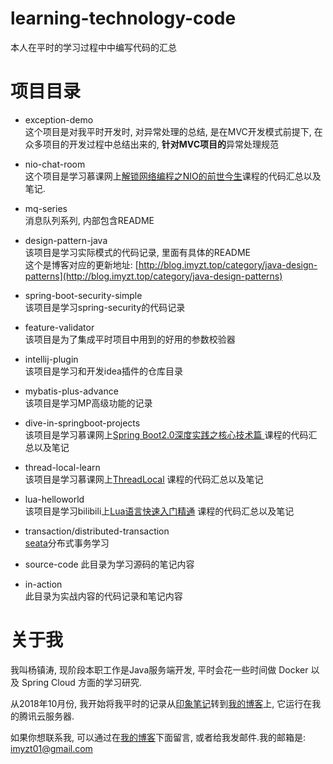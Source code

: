 # learning-technology-code
本人在平时的学习过程中中编写代码的汇总


# 项目目录

- exception-demo  
    这个项目是对我平时开发时, 对异常处理的总结, 是在MVC开发模式前提下, 在众多项目的开发过程中总结出来的, **针对MVC项目的**异常处理规范

- nio-chat-room  
    这个项目是学习慕课网上[解锁网络编程之NIO的前世今生](https://www.imooc.com/learn/1118)课程的代码汇总以及笔记.  

- mq-series  
    消息队列系列, 内部包含README

- design-pattern-java  
    该项目是学习实际模式的代码记录, 里面有具体的README  
    这个是博客对应的更新地址: [http://blog.imyzt.top/category/java-design-patterns](http://blog.imyzt.top/category/java-design-patterns)

- spring-boot-security-simple  
    该项目是学习spring-security的代码记录

- feature-validator  
     该项目是为了集成平时项目中用到的好用的参数校验器  

- intellij-plugin  
     该项目是学习和开发idea插件的仓库目录

- mybatis-plus-advance  
     该项目是学习MP高级功能的记录  

- dive-in-springboot-projects   
     该项目是学习慕课网上[Spring Boot2.0深度实践之核心技术篇
](https://coding.imooc.com/class/evaluation/252.html#Anchor)课程的代码汇总以及笔记  

- thread-local-learn  
     该项目是学习慕课网上[ThreadLocal](https://www.imooc.com/learn/1217) 课程的代码汇总以及笔记
     
- lua-helloworld  
     该项目是学习bilibili上[Lua语言快速入门精通](https://www.bilibili.com/video/av46428956?from=search&seid=5889915958102862127) 课程的代码汇总以及笔记

- transaction/distributed-transaction  
     [seata](http://seata.io/zh-cn/docs/user/quickstart.html)分布式事务学习  

- source-code
	  此目录为学习源码的笔记内容  

- in-action   
	  此目录为实战内容的代码记录和笔记内容

# 关于我

我叫杨镇涛, 现阶段本职工作是Java服务端开发, 平时会花一些时间做 Docker 以及 Spring Cloud 方面的学习研究.    

从2018年10月份, 我开始将我平时的记录从[印象笔记](https://www.yinxiang.com/)转到[我的博客](http://blog.imyzt.top)上, 它运行在我的腾讯云服务器.  

如果你想联系我, 可以通过在[我的博客](http://blog.imyzt.top/about)下面留言, 或者给我发邮件.我的邮箱是: <a href="mailto:imyzt01@gmail.com">imyzt01@gmail.com</a>  

